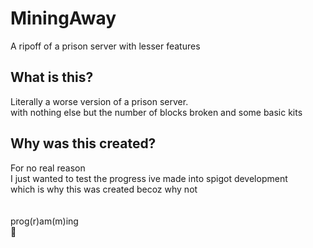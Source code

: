 # MiningAway
A ripoff of a prison server with lesser features

<h2>What is this?</h2>
Literally a worse version of a prison server.
<br>
with nothing else but the number of blocks broken and some basic kits

<h2>Why was this created?</h2>
For no real reason
<br>
I just wanted to test the progress ive made into spigot development
<br>
which is why this was created becoz why not
<br>
<br>
<br>
prog(r)am(m)ing
<br>
🤡
